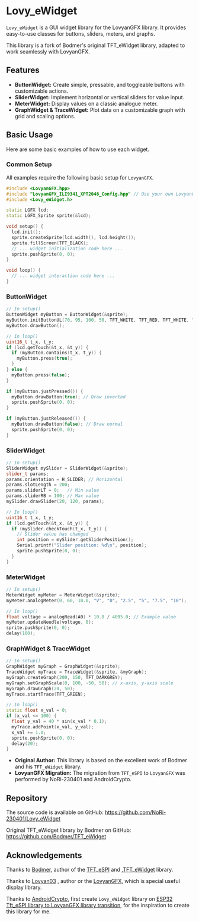 # Lovy_eWidget

`Lovy_eWidget` is a GUI widget library for the LovyanGFX library. It provides easy-to-use classes for buttons, sliders, meters, and graphs.

This library is a fork of Bodmer's original TFT_eWidget library, adapted to work seamlessly with LovyanGFX.

## Features

*   **ButtonWidget:** Create simple, pressable, and toggleable buttons with customizable actions.
*   **SliderWidget:** Implement horizontal or vertical sliders for value input.
*   **MeterWidget:** Display values on a classic analogue meter.
*   **GraphWidget & TraceWidget:** Plot data on a customizable graph with grid and scaling options.


## Basic Usage

Here are some basic examples of how to use each widget.

### Common Setup

All examples require the following basic setup for `LovyanGFX`.

```cpp
#include <LovyanGFX.hpp>
#include "LovyanGFX_ILI9341_XPT2046_Config.hpp" // Use your own LovyanGFX config
#include <Lovy_eWidget.h>

static LGFX lcd;
static LGFX_Sprite sprite(&lcd);

void setup() {
  lcd.init();
  sprite.createSprite(lcd.width(), lcd.height());
  sprite.fillScreen(TFT_BLACK);
  // ... widget initialization code here ...
  sprite.pushSprite(0, 0);
}

void loop() {
  // ... widget interaction code here ...
}
```

### ButtonWidget

```cpp
// In setup()
ButtonWidget myButton = ButtonWidget(&sprite);
myButton.initButtonUL(70, 95, 100, 50, TFT_WHITE, TFT_RED, TFT_WHITE, "Press", 1);
myButton.drawButton();

// In loop()
uint16_t t_x, t_y;
if (lcd.getTouch(&t_x, &t_y)) {
  if (myButton.contains(t_x, t_y)) {
    myButton.press(true);
  }
} else {
  myButton.press(false);
}

if (myButton.justPressed()) {
  myButton.drawButton(true); // Draw inverted
  sprite.pushSprite(0, 0);
}

if (myButton.justReleased()) {
  myButton.drawButton(false); // Draw normal
  sprite.pushSprite(0, 0);
}
```

### SliderWidget

```cpp
// In setup()
SliderWidget mySlider = SliderWidget(&sprite);
slider_t params;
params.orientation = H_SLIDER; // Horizontal
params.slotLength = 200;
params.sliderLT = 0;   // Min value
params.sliderRB = 100; // Max value
mySlider.drawSlider(20, 120, params);

// In loop()
uint16_t t_x, t_y;
if (lcd.getTouch(&t_x, &t_y)) {
  if (mySlider.checkTouch(t_x, t_y)) {
    // Slider value has changed
    int position = mySlider.getSliderPosition();
    Serial.printf("Slider position: %d\n", position);
    sprite.pushSprite(0, 0);
  }
}
```

### MeterWidget

```cpp
// In setup()
MeterWidget myMeter = MeterWidget(&sprite);
myMeter.analogMeter(0, 60, 10.0, "V", "0", "2.5", "5", "7.5", "10");

// In loop()
float voltage = analogRead(A0) * 10.0 / 4095.0; // Example value
myMeter.updateNeedle(voltage, 0);
sprite.pushSprite(0, 0);
delay(100);
```

### GraphWidget & TraceWidget

```cpp
// In setup()
GraphWidget myGraph = GraphWidget(&sprite);
TraceWidget myTrace = TraceWidget(&sprite, &myGraph);
myGraph.createGraph(200, 150, TFT_DARKGREY);
myGraph.setGraphScale(0, 100, -50, 50); // x-axis, y-axis scale
myGraph.drawGraph(20, 50);
myTrace.startTrace(TFT_GREEN);

// In loop()
static float x_val = 0;
if (x_val <= 100) {
  float y_val = 40 * sin(x_val * 0.1);
  myTrace.addPoint(x_val, y_val);
  x_val += 1.0;
  sprite.pushSprite(0, 0);
  delay(20);
}
```

*   **Original Author:** This library is based on the excellent work of Bodmer and his `TFT_eWidget` library.
*   **LovyanGFX Migration:** The migration from `TFT_eSPI` to `LovyanGFX` was performed by NoRi-230401 and AndroidCrypto.

## Repository
The source code is available on GitHub: 
https://github.com/NoRi-230401/Lovy_eWidget

Original TFT_eWidget library by Bodmer on GitHub: https://github.com/Bodmer/TFT_eWidget




Acknowledgements
----------------
Thanks to [Bodmer](https://github.com/Bodmer/), author of the [TFT_eSPI](https://github.com/Bodmer/TFT_eSPI) and ,[TFT_eWidget](https://github.com/Bodmer/TFT_eWidget) library.  

Thanks to [Lovyan03](https://github.com/lovyan03/) , author or the [LovyanGFX](https://github.com/adafruit/Adafruit-GFX-Library), which is special useful display library.

Thanks to [AndroidCrypto](https://github.com/AndroidCrypto/), first create `Lovy_eWidget` library on [ESP32 Tft_eSPI library to LovyanGFX library transition](https://github.com/AndroidCrypto/ESP32_Tft_eSPI_to_LovyanGFX_transition), for the inspiration to create this library for me.  


